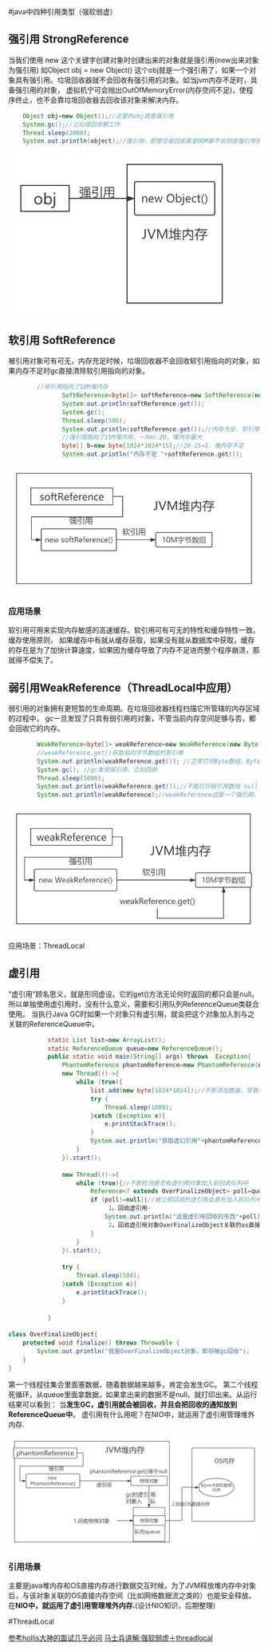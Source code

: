 #java中四种引用类型（强软弱虚）
## 强引用 StrongReference
当我们使用 new 这个关键字创建对象时创建出来的对象就是强引用(new出来对象为强引用)  如Object obj = new Object()
这个obj就是一个强引用了，如果一个对象具有强引用。垃圾回收器就不会回收有强引用的对象。如当jvm内存不足时，具备强引用的对象，
虚拟机宁可会抛出OutOfMemoryError(内存空间不足)，使程序终止，也不会靠垃圾回收器去回收该对象来解决内存。
```java
    Object obj=new Object();//这里的obj就是强引用
    System.gc();//让垃圾回收期工作
    Thread.sleep(2000);
    System.out.println(object);//强引用，即使垃圾回收甚至OOM都不会回收强引用指向的内存
```
![强引用](./imgs/第四章/强引用.png)

## 软引用 SoftReference

被引用对象可有可无，内存充足时候，垃圾回收器不会回收软引用指向的对象，如果内存不足时gc直接清除软引用指向的对象。
```java
        //软引用指向了10M堆内存
               SoftReference<byte[]> softReference=new SoftReference(new Byte[1024*1024*10]);
               System.out.println(softReference.get());
               System.gc();
               Thread.sleep(500);
               System.out.println(softReference.get());//内存充足，软引用对象保留
               //强引用指向了15M堆内存。－Xmx:20。堆内存最大
               byte[] b=new byte[1024*1024*15];//20-15=5，堆内存不足
               System.out.println("内存不足 "+softReference.get());
```
![软引用](./imgs/第四章/软引用.png)
### 应用场景
软引用可用来实现内存敏感的高速缓存。软引用可有可无的特性和缓存特性一致。缓存使用原则，
如果缓存中有就从缓存获取，如果没有就从数据库中获取，缓存的存在是为了加快计算速度，如果因为缓存导致了内存不足进而整个程序崩溃，那就得不偿失了。

## 弱引用WeakReference（ThreadLocal中应用）
弱引用的对象拥有更短暂的生命周期。在垃圾回收器线程扫描它所管辖的内存区域的过程中，
gc一旦发现了只具有弱引用的对象，不管当前内存空间足够与否，都会回收它的内存。

```java
        WeakReference<byte[]> weakReference=new WeakReference(new Byte[1024*1024*10]);
        //weakReference.get()获取指向字节数组的若引用
        System.out.println(weakReference.get()); //正常打印Byte数组。Byte;@1540e19d
        System.gc(); //gc发现弱引用，立刻回收
        Thread.sleep(5000);
        System.out.println(weakReference.get());//不能打印弱引用数组 null
        System.out.println(weakReference);//weakReference这是一个强引用，可以打印。WeakReference@677327b6

```
![弱引用](./imgs/第四章/弱引用.png)

应用场景：ThreadLocal

## 虚引用
“虚引用”顾名思义，就是形同虚设。它的get()方法无论何时返回的都只会是null。
所以单独使用虚引用时，没有什么意义，需要和引用队列ReferenceQueue类联合使用。
当执行Java GC时如果一个对象只有虚引用，就会把这个对象加入到与之关联的ReferenceQueue中。
```java
           static List list=new ArrayList();
           static ReferenceQueue queue=new ReferenceQueue();
           public static void main(String[] args) throws  Exception{
               PhantomReference phantomReference=new PhantomReference(new OverFinalizeObject(), queue);
               new Thread(()->{
                   while (true){
                       list.add(new byte[1024*1024]);//不断添加数据，导致堆内存溢出，发生gc,回收虚引用
                       try {
                           Thread.sleep(1000);
                       }catch (Exception e){
                           e.printStackTrace();
                       }
                       System.out.println("获取虚幻引用"+phantomReference.get());//由于是虚引用，每次都是null
                   }
               }).start();
       
               new Thread(()->{
                   while (true){//不断检测是否有虚引用对象加入到回收队列中
                       Reference<? extends OverFinalizeObject> poll=queue.poll();
                       if (poll!=null){//被立即回收的虚引用会首先加入到队列中
                            1。回收虚引用·
                           System.out.println("这是虚引用回收的东西"+poll);//
                            2。回收虚引用对象OverFinalizeObject关联的os直接内存
                       }
                   }
               }).start();
       
               try {
                   Thread.sleep(500);
               }catch (Exception e){
                   e.printStackTrace();
               }
       
           }

class OverFinalizeObject{
    protected void finalize() throws Throwable {
        System.out.println("我是OverFinalizeObject对象，即将被gc回收");
    }
}
```
第一个线程往集合里面塞数据，随着数据越来越多，肯定会发生GC。 
第二个线程死循环，从queue里面拿数据，如果拿出来的数据不是null，就打印出来。从运行结果可以看到：
当**发生GC，虚引用就会被回收，并且会把回收的通知放到ReferenceQueue中**。
虚引用有什么用呢？在NIO中，就运用了虚引用管理堆外内存.

![软引用](./imgs/第四章/虚引用.png)

### 引用场景
主要是java堆内存和OS直接内存进行数据交互时候，为了JVM释放堆内存中对象后，与该对象关联的OS直接内存空间（比如网络数据流之类的）也能安全释放。
在**NIO中，就运用了虚引用管理堆外内存.**(设计NIO知识，后期整理)


#ThreadLocal

[参考hollis大神的面试几乎必问](https://www.hollischuang.com/archives/4859 "参考hollis大神的")
[马士兵讲解:强软弱虚＋threadlocal](https://www.bilibili.com/video/BV1fA411b7SX?from=search&seid=16512905782384903835)
